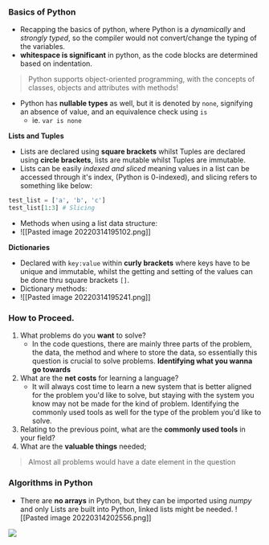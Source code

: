 ### Basics of Python
- Recapping the basics of python, where Python is a *dynamically* and *strongly typed*, so the compiler would not convert/change the typing of the variables.
- **whitespace is significant** in python, as the code blocks are determined based on indentation.
> Python supports object-oriented programming, with the concepts of classes, objects and attributes with methods!
- Python has **nullable types** as well, but it is denoted by `none`, signifying an absence of value, and an equivalence check using `is` 
	- ie. `var is none`

**Lists and Tuples**
- Lists are declared using **square brackets** whilst Tuples are declared using **circle brackets**, lists are mutable whilst Tuples are immutable.
- Lists can be easily *indexed and sliced* meaning values in a list can be accessed through it's index, (Python is 0-indexed), and slicing refers to something like below:
```python
test_list = ['a', 'b', 'c']
test_list[1:3] # Slicing 
```
- Methods when using a list data structure:
- ![[Pasted image 20220314195102.png]]

**Dictionaries**
- Declared with `key:value` within **curly brackets** where keys have to be unique and immutable, whilst the getting and setting of the values can be done thru square brackets `[]`.
- Dictionary methods:
- ![[Pasted image 20220314195241.png]]

### How to Proceed.
1. What problems do you **want** to solve?
	- In the code questions, there are mainly three parts of the problem, the data, the method and where to store the data, so essentially this question is crucial to solve problems. **Identifying what you wanna go towards**
2. What are the **net costs** for learning a language?
	- It will always cost time to learn a new system that is better aligned for the problem you'd like to solve, but staying with the system you know may not be made for the kind of problem. Identifying the commonly used tools as well for the type of the problem you'd like to solve.
3. Relating to the previous point, what are the **commonly used tools** in your field?
4. What are the **valuable things** needed;

> Almost all problems would have a date element in the question

### Algorithms in Python
- There are **no arrays** in Python, but they can be imported using *numpy* and only Lists are built into Python, linked lists might be needed.
![[Pasted image 20220314202556.png]]

<img src="Pasted image 20220314202556.png"/>